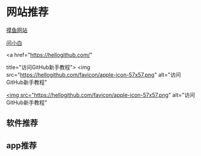 # 网站推荐

[摸鱼网站](https://poki.com/zh)

[问小白](https://www.wenxiaobai.com/)

<a href="https://hellogithub.com/" 

   title="访问GitHub新手教程">
   <img 
      src="https://hellogithub.com/favicon/apple-icon-57x57.png" 
      alt="访问GitHub新手教程"

   >
</a>

<a href="https://hellogithub.com/" 
   title="访问GitHub新手教程">
   <img 
      src="https://hellogithub.com/favicon/apple-icon-57x57.png" 
      alt="访问GitHub新手教程"

   >
</a>

## 软件推荐





## app推荐
